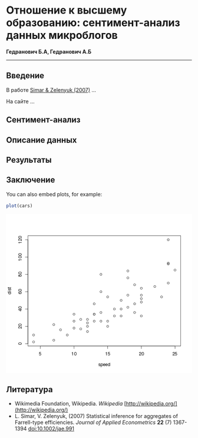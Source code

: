 Отношение к высшему образованию: сентимент-анализ данных микроблогов
========================================================
**Гедранович Б.А, Гедранович А.Б**
**********************************




Введение
------------------
В работе <a href="http://dx.doi.org/doi:10.1002/jae.991">Simar & Zelenyuk (2007)</a> ...

На сайте <a href="http://wikipedia.org/"></a> ...


Сентимент-анализ
------------------


Описание данных
------------------


Результаты
------------------


Заключение
------------------

You can also embed plots, for example:


```r
plot(cars)
```

![plot of chunk unnamed-chunk-2](figure/unnamed-chunk-2.png) 




Литература
--------------

- Wikimedia Foundation,  Wikipedia.  *Wikipedia*  [http://wikipedia.org/](http://wikipedia.org/)
- L. Simar, V. Zelenyuk,   (2007) Statistical inference for aggregates of Farrell-type efficiencies.  *Journal of Applied Econometrics*  **22**  (7)   1367-1394  [doi:10.1002/jae.991](http://dx.doi.org/doi:10.1002/jae.991)


